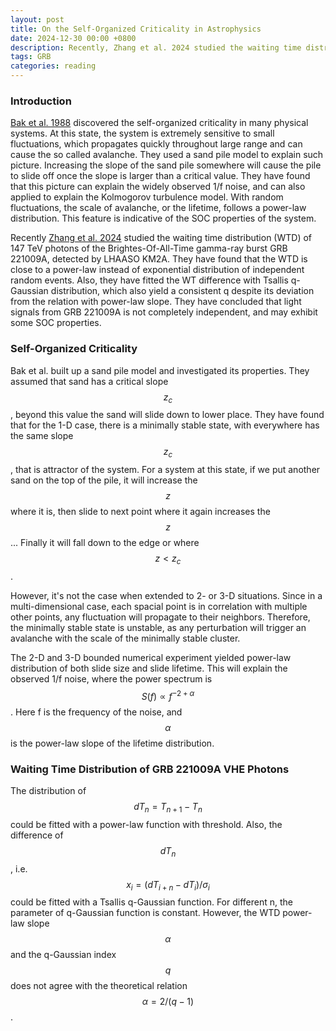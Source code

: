 ```yaml
---
layout: post
title: On the Self-Organized Criticality in Astrophysics
date: 2024-12-30 00:00 +0800
description: Recently, Zhang et al. 2024 studied the waiting time distribution of GRB221009A afterglow VHE photons. This post is to summarize their findings 
tags: GRB
categories: reading
---
```


### Introduction
[Bak et al. 1988](https://journals.aps.org/pra/abstract/10.1103/PhysRevA.38.364) discovered the self-organized criticality in many physical systems. At this state, the system is extremely sensitive to small fluctuations, which propagates quickly throughout large range and can cause the so called avalanche. They used a sand pile model to explain such picture. Increasing the slope of the sand pile somewhere will cause the pile to slide off once the slope is larger than a critical value. They have found that this picture can explain the widely observed 1/f noise, and can also applied to explain the Kolmogorov turbulence model. With random fluctuations, the scale of avalanche, or the lifetime, follows a power-law distribution. This feature is indicative of the SOC properties of the system.

Recently [Zhang et al. 2024](https://arxiv.org/abs/2412.16052) studied the waiting time distribution (WTD) of 147 TeV photons of the Brightes-Of-All-Time gamma-ray burst GRB 221009A, detected by LHAASO KM2A. They have found that the WTD is close to a power-law instead of exponential distribution of independent random events. Also, they have fitted the WT difference with Tsallis q-Gaussian distribution, which also yield a consistent q despite its deviation from the relation with power-law slope. They have concluded that light signals from GRB 221009A is not completely independent, and may exhibit some SOC properties. 

### Self-Organized Criticality
Bak et al. built up a sand pile model and investigated its properties. They assumed that sand has a critical slope $$z_c$$, beyond this value the sand will slide down to lower place. They have found that for the 1-D case, there is a minimally stable state, with everywhere has the same slope $$z_c$$, that is attractor of the system. For a system at this state, if we put another sand on the top of the pile, it will increase the $$z$$ where it is, then slide to next point where it again increases the $$z$$... Finally it will fall down to the edge or where $$z<z_c$$. 

However, it's not the case when extended to 2- or 3-D situations. Since in a multi-dimensional case, each spacial point is in correlation with multiple other points, any fluctuation will propagate to their neighbors. Therefore, the minimally stable state is unstable, as any perturbation will trigger an avalanche with the scale of the minimally stable cluster. 

The 2-D and 3-D bounded numerical experiment yielded power-law distribution of both slide size and slide lifetime. This will explain the observed 1/f noise, where the power spectrum is $$S(f) \propto f^{-2+\alpha}$$. Here f is the frequency of the noise, and $$\alpha$$ is the power-law slope of the lifetime distribution. 

### Waiting Time Distribution of GRB 221009A VHE Photons

The distribution of $$dT_n = T_{n+1}-T_n$$ could be fitted with a power-law function with threshold. Also, the difference of $$dT_n$$, i.e. $$x_i = (dT_{i+n}-dT_i)/\sigma_i$$ could be fitted with a Tsallis q-Gaussian function. For different n, the parameter of q-Gaussian function is constant. However, the WTD power-law slope $$\alpha$$ and the q-Gaussian index $$q$$ does not agree with the theoretical relation $$\alpha = 2/(q-1)$$. 

